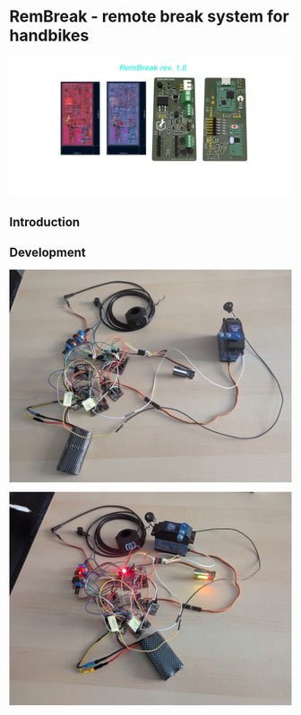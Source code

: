# RemBreak - remote break system for handbikes 

![PCB picture](pics/introduction.png)

## Introduction

## Development

![PCB inactive breakout modules](pics/development/assembled_modules_inactive.jpg)

![PCB active breakout modules](pics/development/assembled_modules_active.jpg)
